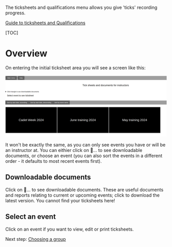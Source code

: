 The ticksheets and qualifications menu allows you give 'ticks' recording progress. 

[Guide to ticksheets and Qualifications](ticksheets_and_qualifications_guide.md)
 
[TOC]

# Overview

On entering the initial ticksheet area you will see a screen like this:

![ticksheet_entry.png](\static\ticksheet_entry.png)

It won't be exactly the same, as you can only see events you have or will be an instructor at. You can eithier click on  &#17;... to see downloadable documents, or choose an event (you can also sort the events in a different order - it defaults to most recent events first).

## Downloadable documents

Click on  &#17;... to see downloadable documents. These are useful documents and reports relating to current or upcoming events; click to download the latest version. You cannot find your ticksheets here!

## Select an event

Click on an event if you want to view, edit or print ticksheets.

Next step: [Choosing a group](ticksheets_choose_group_help.md)